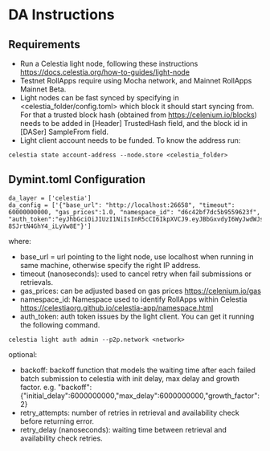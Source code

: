 # DA Instructions

## Requirements

- Run a Celestia light node, following these instructions <https://docs.celestia.org/how-to-guides/light-node>
- Testnet RollApps require using Mocha network, and Mainnet RollApps Mainnet Beta.
- Light nodes can be fast synced by specifying in <celestia_folder/config.toml> which block it should start syncing from. For that a trusted block hash (obtained from <https://celenium.io/blocks>) needs to be added in [Header] TrustedHash field, and the block id in [DASer] SampleFrom field.
- Light client account needs to be funded. To know the address run:

```shell
celestia state account-address --node.store <celestia_folder>
```

## Dymint.toml Configuration

```shell
da_layer = ['celestia']
da_config = ['{"base_url": "http://localhost:26658", "timeout": 60000000000, "gas_prices":1.0, "namespace_id": "d6c42bf7dc5b9559623f", "auth_token":"eyJhbGciOiJIUzI1NiIsInR5cCI6IkpXVCJ9.eyJBbGxvdyI6WyJwdWJsaWMiLCJyZWFkIiwid3JpdGUiLCJhZG1pbiJdLCJOb25jZSI6IkI1bm9WVVBZbG9hcWY2MlVBTEp1aWxGaWQxVmNSK0JKYlk1WDVPTi9MZWs9IiwiRXhwaXJlc0F0IjoiMDAwMS0wMS0wMVQwMDowMDowMFoifQ.e2siNJTo9YoO1oqNausuwUL-8SJrtN4GhY4_iLyVw8E"}']
```

where:

- base_url = url pointing to the light node, use localhost when running in same machine, otherwise specify the right IP address.
- timeout (nanoseconds): used to cancel retry when fail submissions or retrievals.
- gas_prices: can be adjusted based on gas prices <https://celenium.io/gas>
- namespace_id: Namespace used to identify RollApps within Celestia <https://celestiaorg.github.io/celestia-app/namespace.html>
- auth_token: auth token issues by the light client. You can get it running the following command.

```shell
celestia light auth admin --p2p.network <network>
```

optional:

- backoff: backoff function that models the waiting time after each failed batch submission to celestia with init delay, max delay and growth factor. e.g. "backoff":{"initial_delay":6000000000,"max_delay":6000000000,"growth_factor":2}
- retry_attempts: number of retries in retrieval and availability check before returning error.
- retry_delay (nanoseconds): waiting time between retrieval and availability check retries.
